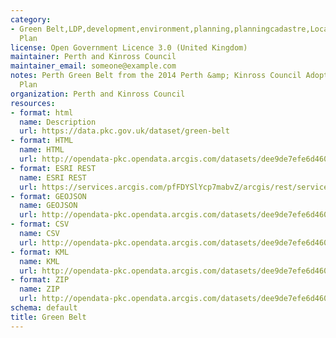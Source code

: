 ```yaml
---
category:
- Green Belt,LDP,development,environment,planning,planningcadastre,Local Development
  Plan
license: Open Government Licence 3.0 (United Kingdom)
maintainer: Perth and Kinross Council
maintainer_email: someone@example.com
notes: Perth Green Belt from the 2014 Perth &amp; Kinross Council Adopted Local Development
  Plan
organization: Perth and Kinross Council
resources:
- format: html
  name: Description
  url: https://data.pkc.gov.uk/dataset/green-belt
- format: HTML
  name: HTML
  url: http://opendata-pkc.opendata.arcgis.com/datasets/dee9de7efe6d460489782d361b668d7b_0
- format: ESRI REST
  name: ESRI REST
  url: https://services.arcgis.com/pfFDYSlYcp7mabvZ/arcgis/rest/services/Green_Belt/FeatureServer/0
- format: GEOJSON
  name: GEOJSON
  url: http://opendata-pkc.opendata.arcgis.com/datasets/dee9de7efe6d460489782d361b668d7b_0.geojson
- format: CSV
  name: CSV
  url: http://opendata-pkc.opendata.arcgis.com/datasets/dee9de7efe6d460489782d361b668d7b_0.csv
- format: KML
  name: KML
  url: http://opendata-pkc.opendata.arcgis.com/datasets/dee9de7efe6d460489782d361b668d7b_0.kml
- format: ZIP
  name: ZIP
  url: http://opendata-pkc.opendata.arcgis.com/datasets/dee9de7efe6d460489782d361b668d7b_0.zip
schema: default
title: Green Belt
---
```

